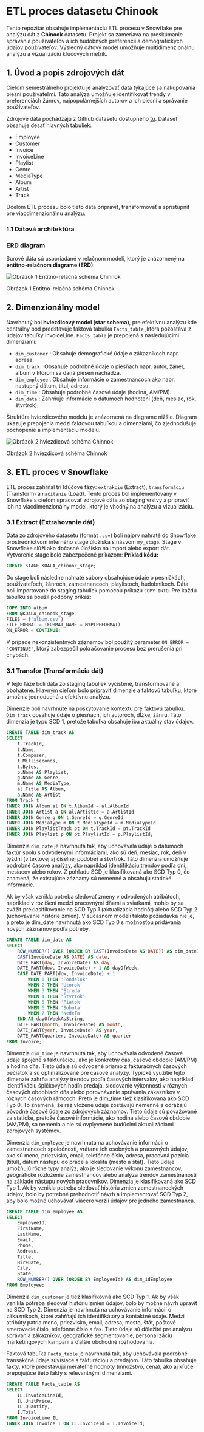 # ETL proces datasetu Chinook

Tento repozitár obsahuje implementáciu ETL procesu v Snowflake pre analýzu dát z **Chinook** datasetu. 
Projekt sa zameriava na preskúmanie správania používateľov a ich hudobných preferencií a demografických údajov používateľov.
Výsledný dátový model umožňuje multidimenzionálnu analýzu a vizualizáciu kľúčových metrik.

## 1. Úvod a popis zdrojových dát

Cieľom semestrálneho projektu je analyzovať dáta týkajúce sa nakupovania piesní používateľmi.
Táto analýza umožňuje identifikovať trendy v preferenciách žánrov, najpopulárnejších autorov a ich piesní a správanie používateľov.

Zdrojové dáta pochádzajú z Github datasetu dostupného [tu](https://github.com/lerocha/chinook-database/tree/master). 
Dataset obsahuje desať hlavných tabuliek:

- Employee
- Customer
- Invoice
- InvoiceLine
- Playlist
- Genre
- MediaType
- Album
- Artist
- Track

Účelom ETL procesu bolo tieto dáta pripraviť, transformovať a sprístupniť pre viacdimenzionálnu analýzu.

### 1.1 Dátová architektúra

### ERD diagram

Surové dáta sú usporiadané v relačnom modeli, ktorý je znázornený na **entitno-relačnom diagrame (ERD)**:

![Obrázok 1 Entitno-relačná schéma Chinnok](https://github.com/Suzie4141/Sabova_databazove_technologie/blob/main/Chinook_ERD.png)

Obrázok 1 Entitno-relačná schéma Chinnok

## 2. Dimenzionálny model

Navrhnutý bol **hviezdicový model (star schema)**, pre efektívnu analýzu kde centrálny bod predstavuje faktová tabuľka `Facts_table` ,ktorá pozostáva z údajov tabuľky InvoiceLine.
`Facts_table` je prepojená s nasledujúcimi dimenziami:
- `dim_customer` : Obsahuje demografické údaje o zákazníkoch napr. adresa.
- `dim_track` : Obsahuje podrobné údaje o piesňach napr. autor, žáner, album v ktorom sa daná pieseň nachádza.
- `dim_employee` : Obsahuje informácie o zamestnancoch ako napr. nastupný dátum, titul, adresu.
- `dim_time` : Obsahuje podrobné časové údaje (hodina, AM/PM).
- `dim_date` : Zahrňuje informácie o dátumoch hodnotení (deň, mesiac, rok, štvrťrok).

Štruktúra hviezdicového modelu je znázornená na diagrame nižšie. 
Diagram ukazuje prepojenia medzi faktovou tabuľkou a dimenziami, čo zjednodušuje pochopenie a implementáciu modelu.

![Obrázok 2 hviezdicová schéma Chinnok](https://github.com/Suzie4141/Sabova_databazove_technologie/blob/main/star_scheme.png)

Obrázok 2 hviezdicová schéma Chinnok

## 3. ETL proces v Snowflake

ETL proces zahŕňal tri kľúčové fázy: `extrakciu` (Extract), `transformáciu` (Transform) a `načítanie` (Load). 
Tento proces bol implementovaný v Snowflake s cieľom spracovať zdrojové dáta zo staging vrstvy a pripraviť ich na viacdimenzionálny model, ktorý je vhodný na analýzu a vizualizáciu.

### 3.1 Extract (Extrahovanie dát)

Dáta zo zdrojového datasetu (formát `.csv`) boli najprv nahraté do Snowflake prostredníctvom interného stage úložiska s názvom `my_stage`. Stage v Snowflake slúži ako dočasné úložisko na import alebo export dát. Vytvorenie stage bolo zabezpečené príkazom:
**Príklad kódu:**
```sql
CREATE STAGE KOALA_chinook_stage;
```
Do stage boli následne nahraté súbory obsahujúce údaje o pesničkách, používateľoch, žánroch, zamestnancoch, playlistoch, hudobníkoch. Dáta boli importované do staging tabuliek pomocou príkazu `COPY INTO`. Pre každú tabuľku sa použil podobný príkaz:
```sql
COPY INTO album
FROM @KOALA_chinook_stage
FILES = ('album.csv')
FILE_FORMAT = (FORMAT_NAME = MYPIPEFORMAT)
ON_ERROR = CONTINUE;
```
V prípade nekonzistentných záznamov bol použitý parameter `ON_ERROR = 'CONTINUE'`, ktorý zabezpečil pokračovanie procesu bez prerušenia pri chybách.

### 3.1 Transfor (Transformácia dát)

V tejto fáze boli dáta zo staging tabuliek vyčistené, transformované a obohatené. 
Hlavným cieľom bolo pripraviť dimenzie a faktovú tabuľku, ktoré umožnia jednoduchú a efektívnu analýzu.

Dimenzie boli navrhnuté na poskytovanie kontextu pre faktovú tabuľku.
`Dim_track` obsahuje údaje o piesňach, ich autoroch, dĺžke, žánru.
Táto dimenzia je typu SCD 1, pretože tabuľka obsahuje iba aktuálny stav údajov.
```sql
CREATE TABLE dim_track AS
SELECT 
    t.TrackId,
    t.Name,
    t.Composer,
    t.Milliseconds,
    t.Bytes,
    p.Name AS Playlist,
    g.Name AS Genre,
    m.Name AS MediaType,
    al.Title AS Album,
    a.Name AS Artist
FROM Track t
INNER JOIN Album al ON t.AlbumId = al.AlbumId  
INNER JOIN Artist a ON al.ArtistId = a.ArtistId  
INNER JOIN Genre g ON t.GenreId = g.GenreId  
INNER JOIN MediaType m ON t.MediaTypeId = m.MediaTypeId 
INNER JOIN PlaylistTrack pt ON t.TrackId = pt.TrackId  
INNER JOIN Playlist p ON pt.PlaylistId = p.PlaylistId;
```

Dimenzia `dim_date` je navrhnutá tak, aby uchovávala údaje o dátumoch faktúr spolu s odvodenými informáciami, ako sú deň, mesiac, rok, deň v týždni (v textovej aj číselnej podobe) a štvrťrok. Táto dimenzia umožňuje podrobné časové analýzy, ako napríklad identifikáciu trendov podľa dní, mesiacov alebo rokov. Z pohľadu SCD je klasifikovaná ako SCD Typ 0, čo znamená, že existujúce záznamy sú nemenné a obsahujú statické informácie.

Ak by však vznikla potreba sledovať zmeny v odvodených atribútoch, napríklad v rozlíšení medzi pracovnými dňami a sviatkami, mohlo by sa zvážiť preklasifikovanie na SCD Typ 1 (aktualizácia hodnôt) alebo SCD Typ 2 (uchovávanie histórie zmien). V súčasnom modeli takáto požiadavka nie je, a preto je dim_date navrhnutá ako SCD Typ 0 s možnosťou pridávania nových záznamov podľa potreby.
```sql
CREATE TABLE dim_date AS
SELECT
    ROW_NUMBER() OVER (ORDER BY CAST(InvoiceDate AS DATE)) AS dim_dateID,
    CAST(InvoiceDate AS DATE) AS date,
    DATE_PART(day, InvoiceDate) AS day,
    DATE_PART(dow, InvoiceDate) + 1 AS dayOfWeek,
    CASE DATE_PART(dow, InvoiceDate) + 1
        WHEN 1 THEN 'Pondelok'
        WHEN 2 THEN 'Utorok'
        WHEN 3 THEN 'Streda'
        WHEN 4 THEN 'Štvrtok'
        WHEN 5 THEN 'Piatok'
        WHEN 6 THEN 'Sobota'
        WHEN 7 THEN 'Nedeľa'
    END AS dayOfWeekAsString,
    DATE_PART(month, InvoiceDate) AS month,
    DATE_PART(year, InvoiceDate) AS year,
    DATE_PART(quarter, InvoiceDate) AS quarter
FROM Invoice;
```

Dimenzia `dim_time` je navrhnutá tak, aby uchovávala odvodené časové údaje spojené s fakturáciou, ako je konkrétny čas, časové obdobie (AM/PM) a hodina dňa. Tieto údaje sú odvodené priamo z fakturačných časových pečiatok a sú optimalizované pre časové analýzy. Typické využitie tejto dimenzie zahŕňa analýzy trendov podľa časových intervalov, ako napríklad identifikáciu špičkových hodín predaja, sledovanie výkonnosti v rôznych časových obdobiach dňa alebo porovnávanie správania zákazníkov v rôznych časových rámcoch.
Preto je dim_time tiež klasifikovaná ako SCD Typ 0. To znamená, že raz vložené údaje zostávajú nemenné a odrážajú pôvodné časové údaje zo zdrojových záznamov. Tieto údaje sú považované za statické, pretože časové informácie, ako hodina alebo časové obdobie (AM/PM), sa nemenia a nie sú ovplyvnené budúcimi aktualizáciami zdrojových systémov.

Dimenzia `dim_employee` je navrhnutá na uchovávanie informácií o zamestnancoch spoločnosti, vrátane ich osobných a pracovných údajov, ako sú meno, priezvisko, email, telefónne číslo, adresa, pracovná pozícia (titul), dátum nástupu do práce a lokalita (mesto a štát). Tieto údaje umožňujú rôzne typy analýz, ako je sledovanie výkonu zamestnancov, geografické rozloženie zamestnancov alebo analýza trendov zamestnanosti na základe nástupu nových pracovníkov. Dimenzia je klasifikovaná ako SCD Typ 1. Ak by vznikla potreba sledovať históriu zmien zamestnaneckých údajov, bolo by potrebné prehodnotiť návrh a implementovať SCD Typ 2, aby bolo možné uchovávať viacero verzií údajov pre jedného zamestnanca.
```sql
CREATE TABLE dim_employee AS
SELECT
    EmployeeId,
    FirstName,
    LastName,
    Email,
    Phone,
    Address,
    Title,
    HireDate,
    City,
    State,
    ROW_NUMBER() OVER (ORDER BY EmployeeId) AS dim_idEmployee 
FROM Employee;
```
Dimenzia `dim_customer` je tiež klasifikovná ako SCD Typ 1. Ak by však vznikla potreba sledovať históriu zmien údajov, bolo by možné návrh upraviť na SCD Typ 2.
Dimenzia je navrhnutá na uchovávanie informácií o zákazníkoch, ktoré zahŕňajú ich identifikátory a kontaktné údaje. Medzi atribúty patria meno, priezvisko, email, adresa, mesto, štát, poštové smerovacie číslo, telefónne číslo a fax. Tieto údaje sú dôležité pre analýzu správania zákazníkov, geografické segmentovanie, personalizáciu marketingových kampaní a ďalšie obchodné rozhodovania.

Faktová tabuľka `Facts_table` je navrhnutá tak, aby uchovávala podrobné transakčné údaje súvisiace s fakturáciou a predajom.
Táto tabuľka obsahuje fakty, ktoré predstavujú merateľné hodnoty (množstvo, cena), ako aj kľúče prepojujúce tieto fakty s relevantnými dimenziami.
```sql
CREATE TABLE Facts_table AS
SELECT
    IL.InvoiceLineId,
    IL.UnitPrice,
    IL.Quantity,
    I.Total
FROM InvoiceLine IL
INNER JOIN Invoice I ON IL.InvoiceId = I.InvoiceId;
```
